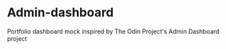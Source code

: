 # Admin-dashboard
 Portfolio dashboard mock inspired by The Odin Project's  Admin Dashboard project
